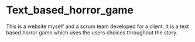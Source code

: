 # Text_based_horror_game
This is a website myself and a scrum team developed for a client. It is a text based horror game which uses the users choices
throughout the story. 
